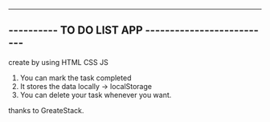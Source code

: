 --------------------------------------------------
---------- TO DO LIST APP --------------------------
--------------------------------------------------
create by using HTML CSS JS 

1. You can mark the task completed 
2. It stores the data locally -> localStorage
3. You can delete your task whenever you want.


thanks to GreateStack.

